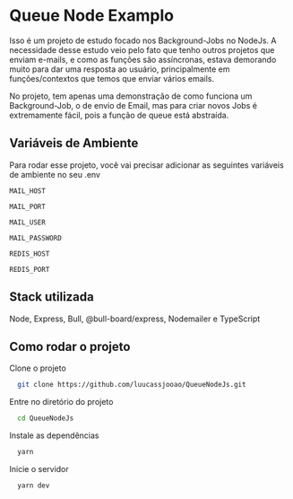 # Queue Node Examplo

Isso é um projeto de estudo focado nos Background-Jobs no NodeJs. A necessidade desse estudo veio pelo fato que tenho outros projetos que enviam e-mails, e como as funções são assíncronas, estava demorando muito para dar uma resposta ao usuário, principalmente em funções/contextos que temos que enviar vários emails.


No projeto, tem apenas uma demonstração de como funciona um Background-Job, o de envio de Email, mas para criar novos Jobs é extremamente fácil, pois a função de queue está abstraída.
## Variáveis de Ambiente

Para rodar esse projeto, você vai precisar adicionar as seguintes variáveis de ambiente no seu .env

`MAIL_HOST`

`MAIL_PORT`

`MAIL_USER`

`MAIL_PASSWORD`

`REDIS_HOST`

`REDIS_PORT`
## Stack utilizada

Node, Express, Bull, @bull-board/express, Nodemailer e TypeScript
## Como rodar o projeto

Clone o projeto

```bash
  git clone https://github.com/luucassjooao/QueueNodeJs.git
```

Entre no diretório do projeto

```bash
  cd QueueNodeJs
```

Instale as dependências

```bash
  yarn
```

Inicie o servidor

```bash
  yarn dev
```

